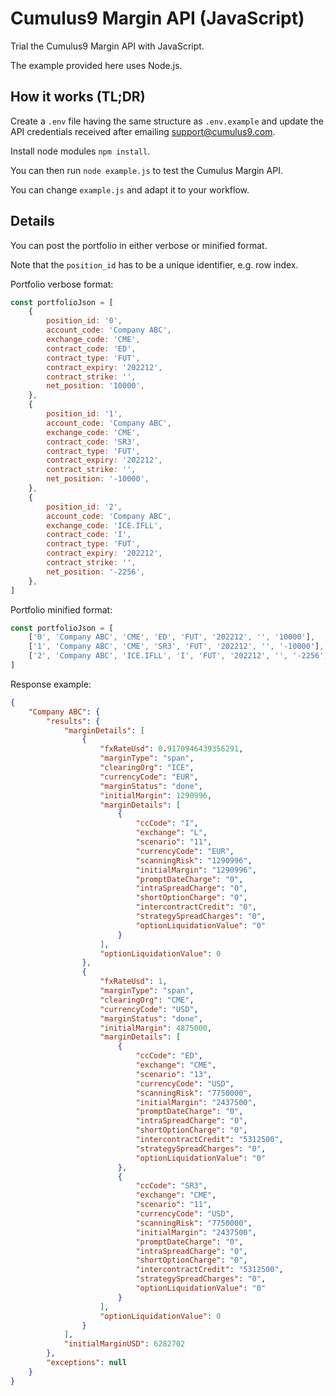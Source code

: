 # Cumulus9 Margin API (JavaScript)

Trial the Cumulus9 Margin API with JavaScript.

The example provided here uses Node.js.

## How it works (TL;DR)

Create a `.env` file having the same structure as `.env.example` and update the API credentials received after emailing support@cumulus9.com.

Install node modules `npm install`.

You can then run `node example.js` to test the Cumulus Margin API.

You can change `example.js` and adapt it to your workflow.

## Details

You can post the portfolio in either verbose or minified format.

Note that the `position_id` has to be a unique identifier, e.g. row index.

Portfolio verbose format:

```javascript
const portfolioJson = [
    {
        position_id: '0',
        account_code: 'Company ABC',
        exchange_code: 'CME',
        contract_code: 'ED',
        contract_type: 'FUT',
        contract_expiry: '202212',
        contract_strike: '',
        net_position: '10000',
    },
    {
        position_id: '1',
        account_code: 'Company ABC',
        exchange_code: 'CME',
        contract_code: 'SR3',
        contract_type: 'FUT',
        contract_expiry: '202212',
        contract_strike: '',
        net_position: '-10000',
    },
    {
        position_id: '2',
        account_code: 'Company ABC',
        exchange_code: 'ICE.IFLL',
        contract_code: 'I',
        contract_type: 'FUT',
        contract_expiry: '202212',
        contract_strike: '',
        net_position: '-2256',
    },
]
```

Portfolio minified format:

```javascript
const portfolioJson = [
    ['0', 'Company ABC', 'CME', 'ED', 'FUT', '202212', '', '10000'],
    ['1', 'Company ABC', 'CME', 'SR3', 'FUT', '202212', '', '-10000'],
    ['2', 'Company ABC', 'ICE.IFLL', 'I', 'FUT', '202212', '', '-2256'],
]
```

Response example:

```json
{
    "Company ABC": {
        "results": {
            "marginDetails": [
                {
                    "fxRateUsd": 0.9170946439356291,
                    "marginType": "span",
                    "clearingOrg": "ICE",
                    "currencyCode": "EUR",
                    "marginStatus": "done",
                    "initialMargin": 1290996,
                    "marginDetails": [
                        {
                            "ccCode": "I",
                            "exchange": "L",
                            "scenario": "11",
                            "currencyCode": "EUR",
                            "scanningRisk": "1290996",
                            "initialMargin": "1290996",
                            "promptDateCharge": "0",
                            "intraSpreadCharge": "0",
                            "shortOptionCharge": "0",
                            "intercontractCredit": "0",
                            "strategySpreadCharges": "0",
                            "optionLiquidationValue": "0"
                        }
                    ],
                    "optionLiquidationValue": 0
                },
                {
                    "fxRateUsd": 1,
                    "marginType": "span",
                    "clearingOrg": "CME",
                    "currencyCode": "USD",
                    "marginStatus": "done",
                    "initialMargin": 4875000,
                    "marginDetails": [
                        {
                            "ccCode": "ED",
                            "exchange": "CME",
                            "scenario": "13",
                            "currencyCode": "USD",
                            "scanningRisk": "7750000",
                            "initialMargin": "2437500",
                            "promptDateCharge": "0",
                            "intraSpreadCharge": "0",
                            "shortOptionCharge": "0",
                            "intercontractCredit": "5312500",
                            "strategySpreadCharges": "0",
                            "optionLiquidationValue": "0"
                        },
                        {
                            "ccCode": "SR3",
                            "exchange": "CME",
                            "scenario": "11",
                            "currencyCode": "USD",
                            "scanningRisk": "7750000",
                            "initialMargin": "2437500",
                            "promptDateCharge": "0",
                            "intraSpreadCharge": "0",
                            "shortOptionCharge": "0",
                            "intercontractCredit": "5312500",
                            "strategySpreadCharges": "0",
                            "optionLiquidationValue": "0"
                        }
                    ],
                    "optionLiquidationValue": 0
                }
            ],
            "initialMarginUSD": 6282702
        },
        "exceptions": null
    }
}
```
